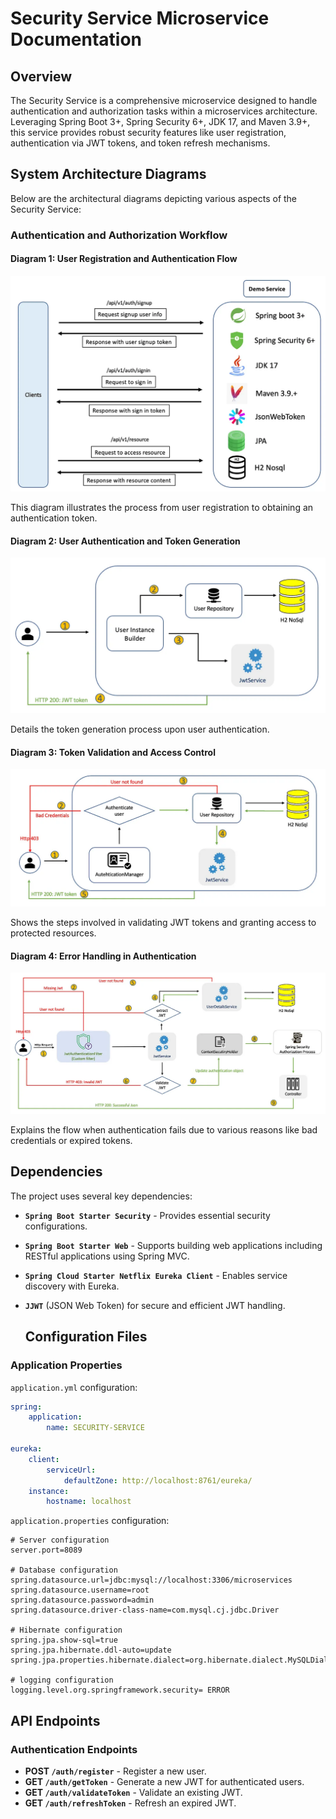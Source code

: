 # Security Service Microservice Documentation

## Overview

The Security Service is a comprehensive microservice designed to handle authentication and authorization tasks within a microservices architecture. Leveraging Spring Boot 3+, Spring Security 6+, JDK 17, and Maven 3.9+, this service provides robust security features like user registration, authentication via JWT tokens, and token refresh mechanisms.

## System Architecture Diagrams

Below are the architectural diagrams depicting various aspects of the Security Service:

### Authentication and Authorization Workflow

#### Diagram 1: User Registration and Authentication Flow
![User Registration and Authentication Flow](images/ApplicationArchitecture.png)

This diagram illustrates the process from user registration to obtaining an authentication token.

#### Diagram 2: User Authentication and Token Generation
![User Authentication and Token Generation](images/SignUp.png)

Details the token generation process upon user authentication.

#### Diagram 3: Token Validation and Access Control
![Token Validation and Access Control](images/SignIn.png)

Shows the steps involved in validating JWT tokens and granting access to protected resources.

#### Diagram 4: Error Handling in Authentication
![Error Handling in Authentication](images/ResourceAccess.png)

Explains the flow when authentication fails due to various reasons like bad credentials or expired tokens.

## Dependencies

The project uses several key dependencies:

- **`Spring Boot Starter Security`** - Provides essential security configurations.
- **`Spring Boot Starter Web`** - Supports building web applications including RESTful applications using Spring MVC.
- **`Spring Cloud Starter Netflix Eureka Client`** - Enables service discovery with Eureka.
- **`JJWT`** (JSON Web Token) for secure and efficient JWT handling.

  ## Configuration Files

### Application Properties

`application.yml` configuration:

```yaml
spring:
    application:
        name: SECURITY-SERVICE

eureka:
    client:
        serviceUrl:
            defaultZone: http://localhost:8761/eureka/
    instance:
        hostname: localhost
```

`application.properties` configuration:

```properties
# Server configuration
server.port=8089

# Database configuration
spring.datasource.url=jdbc:mysql://localhost:3306/microservices
spring.datasource.username=root
spring.datasource.password=admin
spring.datasource.driver-class-name=com.mysql.cj.jdbc.Driver

# Hibernate configuration
spring.jpa.show-sql=true
spring.jpa.hibernate.ddl-auto=update
spring.jpa.properties.hibernate.dialect=org.hibernate.dialect.MySQLDialect

# logging configuration
logging.level.org.springframework.security= ERROR
```

## API Endpoints

### Authentication Endpoints

- **POST `/auth/register`** - Register a new user.
- **GET `/auth/getToken`** - Generate a new JWT for authenticated users.
- **GET `/auth/validateToken`** - Validate an existing JWT.
- **GET `/auth/refreshToken`** - Refresh an expired JWT.




